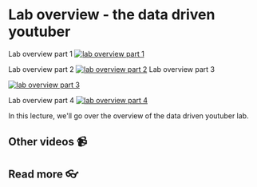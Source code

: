 # Lab overview - the data driven youtuber

Lab overview part 1
[![lab overview part 1]()](https://youtu.be/gzAklBTtxBk)

Lab overview part 2
[![lab overview part 2]()](https://youtu.be/39RfkE5M6QQ)
Lab overview part 3

[![lab overview part 3]()](https://youtu.be/ie87SBfco9A)

Lab overview part 4
[![lab overview part 4]()](https://youtu.be/eS8Ffveg6kE)


In this lecture, we'll go over the overview of the data driven youtuber lab. 

## Other videos :video_camera:

## Read more :eyeglasses:


